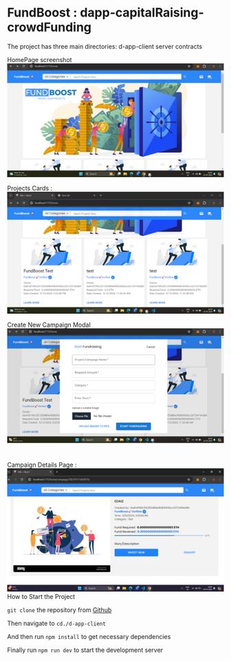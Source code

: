 # FundBoost : dapp-capitalRaising-crowdFunding

The project has three main directories:
d-app-client 
server
contracts


HomePage screenshot
![Home Page ](image.png)

Projects Cards : 
![Project Listings](image-1.png)

Create New Campaign Modal
![New Project/Campaign Start modal](image-2.png)
#

Campaign Details Page : 
![Campaign Details Page](image-3.png)
How to Start the Project 

`git clone` the repository from [Github](https://github.com/imrann2005/dapp-capitalRaising-crowdFunding)

Then navigate to `cd./d-app-client`

And then run `npm install` to get necessary dependencies

Finally run `npm run dev` to start the development server